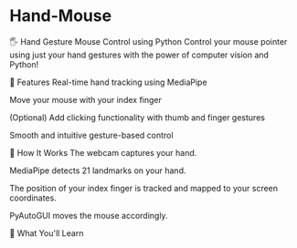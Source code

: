 # Hand-Mouse
🖐️ Hand Gesture Mouse Control using Python
Control your mouse pointer using just your hand gestures with the power of computer vision and Python!

🚀 Features
Real-time hand tracking using MediaPipe

Move your mouse with your index finger

(Optional) Add clicking functionality with thumb and finger gestures

Smooth and intuitive gesture-based control

📸 How It Works
The webcam captures your hand.

MediaPipe detects 21 landmarks on your hand.

The position of your index finger is tracked and mapped to your screen coordinates.

PyAutoGUI moves the mouse accordingly.

🧠 What You'll Learn
